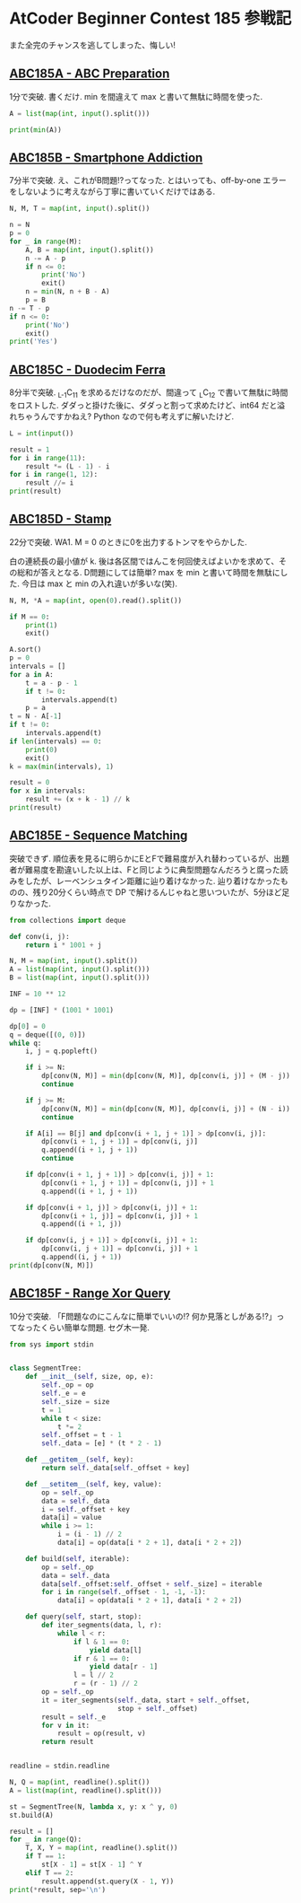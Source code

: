 # AtCoder Beginner Contest 185 参戦記

また全完のチャンスを逃してしまった、悔しい!

## [ABC185A - ABC Preparation](https://atcoder.jp/contests/abc185/tasks/abc185_a)

1分で突破. 書くだけ. min を間違えて max と書いて無駄に時間を使った.

```python
A = list(map(int, input().split()))

print(min(A))
```

## [ABC185B - Smartphone Addiction](https://atcoder.jp/contests/abc185/tasks/abc185_b)

7分半で突破. え、これがB問題!?ってなった. とはいっても、off-by-one エラーをしないように考えながら丁寧に書いていくだけではある.

```python
N, M, T = map(int, input().split())

n = N
p = 0
for _ in range(M):
    A, B = map(int, input().split())
    n -= A - p
    if n <= 0:
        print('No')
        exit()
    n = min(N, n + B - A)
    p = B
n -= T - p
if n <= 0:
    print('No')
    exit()
print('Yes')
```

## [ABC185C - Duodecim Ferra](https://atcoder.jp/contests/abc185/tasks/abc185_c)

8分半で突破. <sub>L-1</sub>C<sub>11</sub> を求めるだけなのだが、間違って <sub>L</sub>C<sub>12</sub> で書いて無駄に時間をロストした. ダダっと掛けた後に、ダダっと割って求めたけど、int64 だと溢れちゃうんですかねえ? Python なので何も考えずに解いたけど.

```python
L = int(input())

result = 1
for i in range(11):
    result *= (L - 1) - i
for i in range(1, 12):
    result //= i
print(result)
```

## [ABC185D - Stamp](https://atcoder.jp/contests/abc185/tasks/abc185_d)

22分で突破. WA1. M = 0 のときに0を出力するトンマをやらかした.

白の連続長の最小値が k. 後は各区間ではんこを何回使えばよいかを求めて、その総和が答えとなる. D問題にしては簡単? max を min と書いて時間を無駄にした. 今日は max と min の入れ違いが多いな(笑).

```python
N, M, *A = map(int, open(0).read().split())

if M == 0:
    print(1)
    exit()

A.sort()
p = 0
intervals = []
for a in A:
    t = a - p - 1
    if t != 0:
        intervals.append(t)
    p = a
t = N - A[-1]
if t != 0:
    intervals.append(t)
if len(intervals) == 0:
    print(0)
    exit()
k = max(min(intervals), 1)

result = 0
for x in intervals:
    result += (x + k - 1) // k
print(result)
```

## [ABC185E - Sequence Matching](https://atcoder.jp/contests/abc185/tasks/abc185_e)

突破できず. 順位表を見るに明らかにEとFで難易度が入れ替わっているが、出題者が難易度を勘違いした以上は、Fと同じように典型問題なんだろうと腐った読みをしたが、レーベンシュタイン距離に辿り着けなかった. 辿り着けなかったものの、残り20分くらい時点で DP で解けるんじゃねと思いついたが、5分ほど足りなかった.

```python
from collections import deque

def conv(i, j):
    return i * 1001 + j

N, M = map(int, input().split())
A = list(map(int, input().split()))
B = list(map(int, input().split()))

INF = 10 ** 12

dp = [INF] * (1001 * 1001)

dp[0] = 0
q = deque([(0, 0)])
while q:
    i, j = q.popleft()

    if i >= N:
        dp[conv(N, M)] = min(dp[conv(N, M)], dp[conv(i, j)] + (M - j))
        continue

    if j >= M:
        dp[conv(N, M)] = min(dp[conv(N, M)], dp[conv(i, j)] + (N - i))
        continue

    if A[i] == B[j] and dp[conv(i + 1, j + 1)] > dp[conv(i, j)]:
        dp[conv(i + 1, j + 1)] = dp[conv(i, j)]
        q.append((i + 1, j + 1))
        continue

    if dp[conv(i + 1, j + 1)] > dp[conv(i, j)] + 1:
        dp[conv(i + 1, j + 1)] = dp[conv(i, j)] + 1
        q.append((i + 1, j + 1))

    if dp[conv(i + 1, j)] > dp[conv(i, j)] + 1:
        dp[conv(i + 1, j)] = dp[conv(i, j)] + 1
        q.append((i + 1, j))

    if dp[conv(i, j + 1)] > dp[conv(i, j)] + 1:
        dp[conv(i, j + 1)] = dp[conv(i, j)] + 1
        q.append((i, j + 1))
print(dp[conv(N, M)])
```

## [ABC185F - Range Xor Query](https://atcoder.jp/contests/abc185/tasks/abc185_f)

10分で突破. 「F問題なのにこんなに簡単でいいの!? 何か見落としがある!?」ってなったくらい簡単な問題. セグ木一発.

```python
from sys import stdin


class SegmentTree:
    def __init__(self, size, op, e):
        self._op = op
        self._e = e
        self._size = size
        t = 1
        while t < size:
            t *= 2
        self._offset = t - 1
        self._data = [e] * (t * 2 - 1)

    def __getitem__(self, key):
        return self._data[self._offset + key]

    def __setitem__(self, key, value):
        op = self._op
        data = self._data
        i = self._offset + key
        data[i] = value
        while i >= 1:
            i = (i - 1) // 2
            data[i] = op(data[i * 2 + 1], data[i * 2 + 2])

    def build(self, iterable):
        op = self._op
        data = self._data
        data[self._offset:self._offset + self._size] = iterable
        for i in range(self._offset - 1, -1, -1):
            data[i] = op(data[i * 2 + 1], data[i * 2 + 2])

    def query(self, start, stop):
        def iter_segments(data, l, r):
            while l < r:
                if l & 1 == 0:
                    yield data[l]
                if r & 1 == 0:
                    yield data[r - 1]
                l = l // 2
                r = (r - 1) // 2
        op = self._op
        it = iter_segments(self._data, start + self._offset,
                           stop + self._offset)
        result = self._e
        for v in it:
            result = op(result, v)
        return result


readline = stdin.readline

N, Q = map(int, readline().split())
A = list(map(int, readline().split()))

st = SegmentTree(N, lambda x, y: x ^ y, 0)
st.build(A)

result = []
for _ in range(Q):
    T, X, Y = map(int, readline().split())
    if T == 1:
        st[X - 1] = st[X - 1] ^ Y
    elif T == 2:
        result.append(st.query(X - 1, Y))
print(*result, sep='\n')
```
